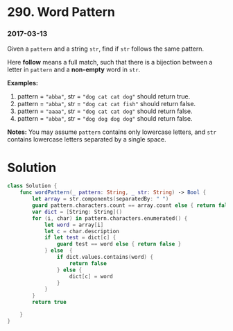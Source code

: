 # 290. Word Pattern

### 2017-03-13

Given a `pattern` and a string `str`, find if `str` follows the same pattern.

Here **follow** means a full match, such that there is a bijection between a letter in `pattern` and a **non-empty** word in `str`.

**Examples:**

1. pattern = `"abba"`, str = `"dog cat cat dog"` should return true.
2. pattern = `"abba"`, str = `"dog cat cat fish"` should return false.
3. pattern = `"aaaa"`, str = `"dog cat cat dog"` should return false.
4. pattern = `"abba"`, str = `"dog dog dog dog"` should return false.

**Notes:**
You may assume `pattern` contains only lowercase letters, and `str` contains lowercase letters separated by a single space.



# Solution

```swift
class Solution {
    func wordPattern(_ pattern: String, _ str: String) -> Bool {
        let array = str.components(separatedBy: " ")
        guard pattern.characters.count == array.count else { return false }
        var dict = [String: String]()
        for (i, char) in pattern.characters.enumerated() {
            let word = array[i]
            let c = char.description
            if let test = dict[c] {
                guard test == word else { return false }
            } else  {
                if dict.values.contains(word) {
                    return false
                } else {
                    dict[c] = word
                }
            }
        }
        return true

    }
}
```


